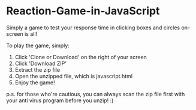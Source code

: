 # Reaction-Game-in-JavaScript

Simply a game to test your response time in clicking boxes and circles on-screen is all! 

To play the game, simply:
1. Click 'Clone or Download' on the right of your screen 
2. Click 'Download ZIP'
3. Extract the zip file
4. Open the unzipped file, which is javascript.html
5. Enjoy the game! 

p.s. for those who're cautious, you can always scan the zip file first with your anti virus program before you unzip! :) 

